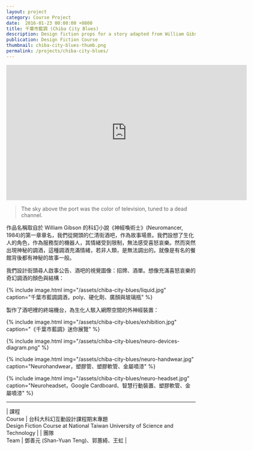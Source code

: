 ```yaml
---
layout: project
category: Course Project
date:  2016-01-23 00:00:00 +0800
title: 千葉市藍調 (Chiba City Blues)
description: Design fiction props for a story adapted from William Gibson's Neuromancer.
publication: Design Fiction Course
thumbnail: chiba-city-blues-thumb.png
permalink: /projects/chiba-city-blues/
---
```


<div class="video-wrapper">
  <iframe src="https://player.vimeo.com/video/151607495" width="640" height="360" frameborder="0" webkitallowfullscreen mozallowfullscreen allowfullscreen></iframe>
</div>

> The sky above the port was the color of television, tuned
to a dead channel.

作品名稱取自於 William Gibson 的科幻小說《神經喚術士》(Neuromancer, 1984)的第一章章名，我們從開頭的仁清街酒吧，作為故事場景。我們設想了生化人的角色，作為服務型的機器人，其情緒受到限制，無法感受喜怒哀樂。然而突然出現神秘的調酒，這種調酒充滿情緒，若非人類，是無法調出的。就像是有名的餐館背後都有神秘的故事一般。

我們設計街頭尋人啟事公告、酒吧的視覺圖像：招牌、酒單。想像充滿喜怒哀樂的奇幻調酒的顏色與結構：

{% include image.html
           img="/assets/chiba-city-blues/liquid.jpg"
           caption="千葉市藍調調酒，poly、硬化劑、廣顏與玻璃瓶" %}

製作了酒吧裡的終端機台，為生化人駭入網際空間的外神經裝置：

{% include image.html
           img="/assets/chiba-city-blues/exhibition.jpg"
           caption="《千葉市藍調》迷你展覽" %}

{% include image.html
           img="/assets/chiba-city-blues/neuro-devices-diagram.png" %}

{% include image.html
           img="/assets/chiba-city-blues/neuro-handwear.jpg"
           caption="Neurohandwear，塑膠管、塑膠軟管、金屬噴漆" %}

{% include image.html
           img="/assets/chiba-city-blues/neuro-headset.jpg"
           caption="Neuroheadset，Google Cardboard、智慧行動裝置、塑膠軟管、金屬噴漆" %}

---

| 課程<br>Course | 台科大科幻互動設計課程期末專題<br>Design Fiction Course at National Taiwan University of Science and Technology |
| 團隊<br>Team | 鄧善元 (Shan-Yuan Teng)、郭蕙綺、王虹 |
